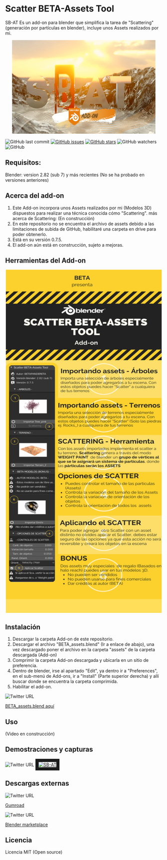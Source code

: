 # Scatter BETA-Assets Tool  
SB-AT Es un add-on para blender que simplifica la tarea de "Scattering" (generación por partículas en blender), incluye unos Assets realizados por mi.

<p align="center">
  <img width="460" height="300" src=Info/Thumbnail-SBAT.png>
</p>

<p align="left">
  <!-- Fecha - Último commit -->
  <img alt="GitHub last commit" src="https://img.shields.io/github/last-commit/BETAPANDERETA/Scatter-BETA-Assets-Tool?logo=blender&logoColor=white&style=for-the-badge">
  <!-- Issues icono -->
  <a href="https://github.com/BETAPANDERETA/Scatter-BETA-Assets-Tool/issues"><img alt="GitHub issues" src="https://img.shields.io/github/issues/BETAPANDERETA/Scatter-BETA-Assets-Tool?color=red&style=for-the-badge"></a>
  <!-- Stars icono -->
  <a href="https://github.com/BETAPANDERETA/Scatter-BETA-Assets-Tool/stargazers"><img alt="GitHub stars" src="https://img.shields.io/github/stars/BETAPANDERETA/Scatter-BETA-Assets-Tool?style=for-the-badge"></a>
  <!-- Viendo icono -->
  <img alt="GitHub watchers" src="https://img.shields.io/github/watchers/BETAPANDERETA/Scatter-BETA-Assets-Tool?color=yellow&logoColor=white&style=for-the-badge">
  <!-- Licencia-->
  <img alt="GitHub" src="https://img.shields.io/github/license/BETAPANDERETA/Scatter-BETA-Assets-Tool?color=yellow&style=for-the-badge">
</p>

## Requisitos:
  Blender:
      version 2.82 (sub 7) y más recientes (No se ha probado en versiones anteriores)
## Acerca del add-on
1. Este Add-on incorpora unos Assets realizados por mi (Modelos 3D) dispuestos para realizar una técnica conocida cómo "Scattering". más acerca de Scattering: (En construcción)
2. En este repositorio no se encuentra el archivo de assets debido a las limitaciones de subida de GitHub, habilitaré una carpeta en drive para poder obtenerlo.
3. Está en su versión 0.7.5.
4. El add-on aún está en construcción, sujeto a mejoras.

## Herramientas del Add-on
<p align="center">
  <img width="500" height="1100" src=Info/SBAT_INFO_ES.png>
</p>

## Instalación
1. Descargar la carpeta Add-on de este repositorio.
2. Descargar el archivo "BETA_assets.blend" (Ir a enlace de abajo), una vez descargado poner el archivo en la carpeta "assets" de la carpeta descargada (Add-on)
3. Comprimir la carpeta Add-on descargada y ubicarla en un sitio de preferencia.
4. Dentro de blender, irse al apartado "Edit", ya dentro ir a "Preferences", en el sub-menú de Add-ons, ir a "Install" (Parte superior derecha) y allí buscar donde se encuentra la carpeta comprimida.
5. Habilitar el add-on.

<p align="left">
  <img alt="Twitter URL" src="https://img.shields.io/twitter/url?color=green&label=DRIVE&logo=google&logoColor=white&style=for-the-badge&url=https%3A%2F%2Fdrive.google.com%2Ffile%2Fd%2F11JJuuFlaqqWwrkHFwHzoIUzQhxzAG9eE%2Fview%3Fusp%3Dsharing">

  [BETA_assets.blend aquí](https://drive.google.com/file/d/11JJuuFlaqqWwrkHFwHzoIUzQhxzAG9eE/view?usp=sharing)
</p>

## Uso
(Video en construcción)
## Demostraciones y capturas

<p align="left">

  <!-- Icono youtube -->
  <img alt="Twitter URL" src="https://img.shields.io/twitter/url?color=red&label=VIDEO%20DEMOSTRACI%C3%93N&logo=YOUTUBE&style=for-the-badge&url=https%3A%2F%2Fwww.youtube.com%2Fwatch%3Fv%3D8c6GiAnGTdA">
  <!-- Enlace video -->
  <a href="http://www.youtube.com/watch?feature=player_embedded&v=8c6GiAnGTdA" target="_blank">
  <img src="http://img.youtube.com/vi/8c6GiAnGTdA.jpg" alt="SB-AT" width="240" height="180" border="10" />
  </a>

</p>

## Descargas externas

<p align="left">
  <img alt="Twitter URL" src="https://img.shields.io/twitter/url?color=RED&label=GUMROAD&logo=gumroad&logoColor=white&style=for-the-badge&url=https%3A%2F%2Fgum.co%2FKdCfz">

  [Gumroad](https://gum.co/KdCfz)
</p>

<p align="left">

  <img alt="Twitter URL" src="https://img.shields.io/twitter/url?color=yellow&label=Blender%20marketplace&logo=blender&logoColor=white&style=for-the-badge&url=https%3A%2F%2Fblendermarket.com%2Fproducts%2Fscatter-beta-assets-tool-">

  [Blender marketplace](https://blendermarket.com/products/scatter-beta-assets-tool-)
</p>

## Licencia
Licencia MIT (Open source)
